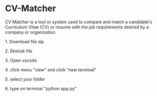 # CV-Matcher
CV Matcher is a tool or system used to compare and match a candidate's Curriculum Vitae (CV) or resume with the job requirements desired by a company or organization.

<p>1. Download file zip
<p>2. Ekstrak file
<p>3. Open vscode
<p>4. click menu "view" and click "new terminal"
<p>5. select your folder
<p>6. type on terminal "python app.py"
